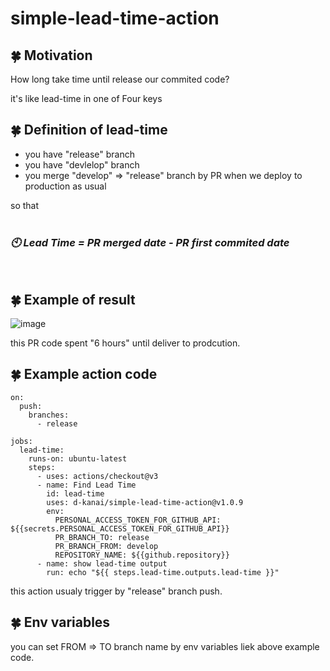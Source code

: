 # simple-lead-time-action

## :four_leaf_clover: Motivation

How long take time until release our commited code?

it's like lead-time in one of Four keys

## :four_leaf_clover: Definition of lead-time

- you have "release" branch
- you have "devlelop" branch
- you merge "develop" => "release" branch by PR when we deploy to production as usual

so that
<br/>
<br/>

### *:clock10: Lead Time = PR merged date - PR first commited date*

<br/>

## :four_leaf_clover: Example of result
![image](https://user-images.githubusercontent.com/97098139/207061911-939e415e-8845-444f-af99-23c16ad3a1fc.png)

this PR code spent "6 hours" until deliver to prodcution.

## :four_leaf_clover: Example action code

```
on:
  push:
    branches:
      - release

jobs:
  lead-time:
    runs-on: ubuntu-latest
    steps:
      - uses: actions/checkout@v3
      - name: Find Lead Time
        id: lead-time
        uses: d-kanai/simple-lead-time-action@v1.0.9
        env:
          PERSONAL_ACCESS_TOKEN_FOR_GITHUB_API: ${{secrets.PERSONAL_ACCESS_TOKEN_FOR_GITHUB_API}}
          PR_BRANCH_TO: release
          PR_BRANCH_FROM: develop
          REPOSITORY_NAME: ${{github.repository}}
      - name: show lead-time output
        run: echo "${{ steps.lead-time.outputs.lead-time }}"
```

this action usualy trigger by "release" branch push.

## :four_leaf_clover: Env variables


you can set FROM => TO branch name by env variables liek above example code.


